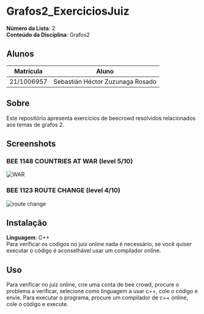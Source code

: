 # Grafos2_ExerciciosJuiz

**Número da Lista**: 2<br>
**Conteúdo da Disciplina**: Grafos2<br>

## Alunos
|Matrícula | Aluno |
| -- | -- |
| 21/1006957  | Sebastián Héctor Zuzunaga Rosado |

## Sobre 
Este repositório apresenta exercícios de beecrowd resolvidos relacionados aos temas de grafos 2.

## Screenshots

### BEE 1148 COUNTRIES AT WAR (level 5/10)
![WAR](https://github.com/sebazac332/Grafos2_ExerciciosJuiz/assets/98188828/fefba7c3-3354-4c13-b2c1-bc467a0d1840)


### BEE 1123 ROUTE CHANGE (level 4/10)
![route change](https://github.com/sebazac332/Grafos2_ExerciciosJuiz/assets/98188828/35200251-8b77-4a14-9b22-35f9010efab1)


## Instalação 
**Linguagem**: C++<br>
Para verificar os codigos no juiz online nada é necessário, se você quiser executar o código é aconselhável usar um compilador online.
## Uso 
Para verificar no juiz online, crie uma conta de bee crowd, procure o problema a verificar, selecione como linguagem a usar c++, cole o código e envie.
Para executar o programa, procure um compilador de c++ online, cole o código e execute.



